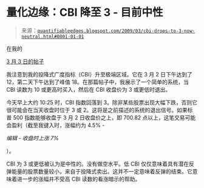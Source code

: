 <!--yml

类别：未分类

日期：2024-05-18 13:25:52

-->

# 量化边缘：CBI 降至 3 - 目前中性

> 来源：[`quantifiableedges.blogspot.com/2009/03/cbi-drops-to-3-now-neutral.html#0001-01-01`](http://quantifiableedges.blogspot.com/2009/03/cbi-drops-to-3-now-neutral.html#0001-01-01)

在我的

[3 月 3 日的帖子](http://quantifiableedges.blogspot.com/2009/03/cbi-of-12-suggests-bounce-is-near.html)

我注意到我的投降式广度指标（CBI）升至极端区域。它在 3 月 2 日下午达到了 12，第二天下午达到了峰值 18。在那篇帖子中，我展示了一个简单的系统，当 CBI 读数为 10 或更高时买入，然后在 CBI 收盘价为 3 或更低时退出。

今天早上大约 10:25 时，CBI 指数回落到 3。除非某些股票出现大幅下跌，否则它很可能会在当天收盘时位于 3 或 2。这将是之前描述的系统的退出信号。如果标普 500 指数能够收盘于 3 月 2 日收盘价之上，即 700.82 点以上，这笔交易可能会盈利（截至我键入时，涨幅约为 4.5% -

*编辑 - 收盘时上涨 7%*

）。

CBI 为 3 或更低被认为是中性的。没有做空水平。低 CBI 仅仅意味着具有潜在反弹能量的股票数量较小，来自于投降式卖出。这并不一定意味着反弹的结束。它意味着进一步的涨幅并不受高 CBI 读数的看涨暗示的帮助。

